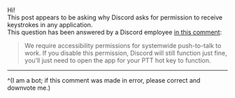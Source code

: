 Hi!  
This post appears to be asking why Discord asks for permission to receive keystrokes in any application.   
This question has been answered by a Discord employee [in this comment](https://reddit.com/r/discordapp/comments/haygfd/why_is_discord_asking_permission_to_record_all_of/fv6gs2e/):

> We require accessibility permissions for systemwide push-to-talk to work. If you disable this permission, Discord will still function just fine, you’ll just need to open the app for your PTT hot key to function.

- - -

^(I am a bot; if this comment was made in error, please correct and downvote me.)